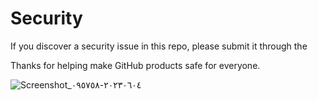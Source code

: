 # Security

If you discover a security issue in this repo, please submit it through the

Thanks for helping make GitHub products safe for everyone.

![Screenshot_٢٠٢٣٠٦٠٤-٠٩٥٧٥٨](https://github.com/git-ecosystem/git-credential-manager/assets/129721652/d73fbb5c-94a5-4d72-92d0-010a0c1dabe0)
